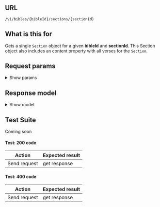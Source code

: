 ## URL

`/v1/bibles/{bibleId}/sections/{sectionId}`

## What is this for

Gets a single `Section` object for a given **bibleId** and **sectionId**. This Section
object also includes an content property with all verses for the `Section`.

## Request params

<details><summary>Show params</summary>

```TypeScript
{
  'content-type'?: string; // html, json, text
  'include-notes'?: boolean;
  'include-titles'?: boolean;
  'include-chapter-numbers'?: boolean;
  'include-verse-numbers'?: boolean;
  'include-verse-spans'?: boolean;
  parallels?: string; // bibleIds, comma delimited
}
```

</details>

## Response model

<details><summary>Show model</summary>

```TypeScript
{
  data: {
    id: string;
    bibleId: string;
    bookId: string;
    chapterId: string;
    title: string;
    content: string;
    verseCount: number;
    firstVerseId: string;
    lastVerseId: string;
    firstVerseOrgId: string;
    lastVerseOrgId: string;
    copyright: string;
    next?: {
      id: string;
      title: string;
    };
    previous?: {
      id: string;
      title: string;
    };
    parallels?: [
      {
        id: string;
        bibleId: string;
        bookId: string;
        chapterId: string;
        content: string;
        verseCount: number;
        copyright: string;
      },
    ];
  };
  meta: {
    fums: string;
    fumsId: string;
    fumsJsInclude: string;
    fumsJs: string;
    fumsNoScript: string;
  };
}
```

</details>

## Test Suite

Coming soon

#### Test: 200 code

| Action       | Expected result |
| ------------ | --------------- |
| Send request | get response    |

#### Test: 400 code

| Action       | Expected result |
| ------------ | --------------- |
| Send request | get response    |
